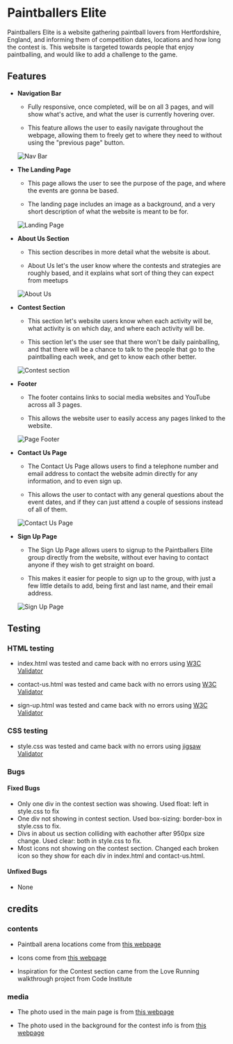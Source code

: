 # Paintballers Elite
Paintballers Elite is a website gathering paintball lovers from Hertfordshire, England, and informing them of competition dates, locations and how long the contest is. This website is targeted towards people that enjoy paintballing, and would like to add a challenge to the game.

## Features

- __Navigation Bar__

    - Fully responsive, once completed, will be on all 3 pages, and will show what's active, and what the user is currently hovering over.

    - This feature allows the user to easily navigate throughout the webpage, allowing them to freely get to where they need to without using the "previous page" button.

    ![Nav Bar](https://github.com/Dylan097/Project_1/main/images/media/nav-bar.png)

- __The Landing Page__

    - This page allows the user to see the purpose of the page, and where the events are gonna be based.

    - The landing page includes an image as a background, and a very short description of what the website is meant to be for.

    ![Landing Page](https://github.com/Dylan097/Project_1/main/images/media/landing-page.png)

- __About Us Section__

    - This section describes in more detail what the website is about.

    - About Us let's the user know where the contests and strategies are roughly based, and it explains what sort of thing they can expect from meetups

    ![About Us](https://github.com/Dylan097/Project_1/main//images/media/about-us.png)

- __Contest Section__

    - This section let's website users know when each activity will be, what activity is on which day, and where each activity will be.

    - This section let's the user see that there won't be daily painballing, and that there will be a chance to talk to the people that go to the paintballing each week, and get to know each other better.

    ![Contest section](https://github.com/Dylan097/Project_1/main/images/media/contest.png)

- __Footer__

    - The footer contains links to social media websites and YouTube across all 3 pages.

    - This allows the website user to easily access any pages linked to the website.

    ![Page Footer](https://github.com/Dylan097/Project_1/main/images/media/footer.png)

- __Contact Us Page__

    - The Contact Us Page allows users to find a telephone number and email address to contact the website admin directly for any information, and to even sign up.

    - This allows the user to contact with any general questions about the event dates, and if they can just attend a couple of sessions instead of all of them.

    ![Contact Us Page](https://github.com/Dylan097/Project_1/main/images/media/contact-us.png)

- __Sign Up Page__

    - The Sign Up Page allows users to signup to the Paintballers Elite group directly from the website, without ever having to contact anyone if they wish to get straight on board.

    - This makes it easier for people to sign up to the group, with just a few little details to add, being first and last name, and their email address.

    ![Sign Up Page](https://github.com/Dylan097/Project_1/main/images/media/sign-up.png)

## Testing

### HTML testing

- index.html was tested and came back with no errors using [W3C Validator](https://validator.w3.org/nu/#textarea)

- contact-us.html was tested and came back with no errors using [W3C Validator](https://validator.w3.org/nu/#textarea)

- sign-up.html was tested and came back with no errors using [W3C Validator](https://validator.w3.org/nu/#textarea)

### CSS testing

- style.css was tested and came back with no errors using [jigsaw Validator](https://jigsaw.w3.org/css-validator/validator)

### Bugs

#### Fixed Bugs

- Only one div in the contest section was showing. Used float: left in style.css to fix
- One div not showing in contest section. Used box-sizing: border-box in style.css to fix.
- Divs in about us section colliding with eachother after 950px size change. Used clear: both in style.css to fix.
- Most icons not showing on the contest section. Changed each broken icon so they show for each div in index.html and contact-us.html.

#### Unfixed Bugs

- None

## credits

### contents

- Paintball arena locations come from [this webpage](https://go-ballistic.co.uk/en/index)

- Icons come from [this webpage](https://fontawesome.com/)

- Inspiration for the Contest section came from the Love Running walkthrough project from Code Institute

### media

- The photo used in the main page is from [this webpage](https://as1.ftcdn.net/v2/jpg/02/23/35/22/1000_F_223352240_YxbaMMwLbFTOFTds14Zrz0Aalk0epBBD.jpg)

- The photo used in the background for the contest info is from [this webpage](https://www.oakerwoodleisure.co.uk/app/uploads/2021/07/2-1800x750.jpeg)
